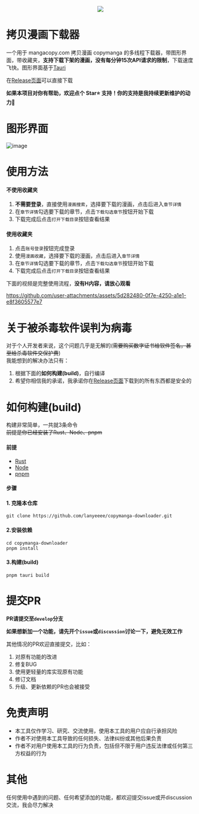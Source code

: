 <p align="center">
    <img src="https://github.com/user-attachments/assets/205af036-3324-45ae-983d-f188a8db677c" style="align-self: center"/>
</p>

# 拷贝漫画下载器
一个用于 mangacopy.com 拷贝漫画 copymanga 的多线程下载器，带图形界面，带收藏夹，**支持下载下架的漫画，没有每分钟15次API请求的限制**，下载速度飞快。图形界面基于[Tauri](https://v2.tauri.app/start/)

在[Release页面](https://github.com/lanyeeee/copymanga-downloader/releases)可以直接下载

**如果本项目对你有帮助，欢迎点个 Star⭐ 支持！你的支持是我持续更新维护的动力🙏**

# 图形界面

![image](https://github.com/user-attachments/assets/79d4f70e-b41f-4b8f-b516-1c006c8a80c4)

# 使用方法

#### 不使用收藏夹

1. **不需要登录**，直接使用`漫画搜索`，选择要下载的漫画，点击后进入`章节详情`
2. 在`章节详情`勾选要下载的章节，点击`下载勾选章节`按钮开始下载
3. 下载完成后点击`打开下载目录`按钮查看结果

#### 使用收藏夹

1. 点击`账号登录`按钮完成登录
2. 使用`漫画收藏`，选择要下载的漫画，点击后进入`章节详情`
3. 在`章节详情`勾选要下载的章节，点击`下载勾选章节`按钮开始下载
4. 下载完成后点击`打开下载目录`按钮查看结果

下面的视频是完整使用流程，**没有H内容，请放心观看**

https://github.com/user-attachments/assets/5d282480-0f7e-4250-a1e1-e8f3605577e7

# 关于被杀毒软件误判为病毒

对于个人开发者来说，这个问题几乎是无解的(~~需要购买数字证书给软件签名，甚至给杀毒软件交保护费~~)  
我能想到的解决办法只有：

1. 根据下面的**如何构建(build)**，自行编译
2. 希望你相信我的承诺，我承诺你在[Release页面](https://github.com/lanyeeee/copymanga-downloader/releases)下载到的所有东西都是安全的

# 如何构建(build)

构建非常简单，一共就3条命令  
~~前提是你已经安装了Rust、Node、pnpm~~

#### 前提

- [Rust](https://www.rust-lang.org/tools/install)
- [Node](https://nodejs.org/en)
- [pnpm](https://pnpm.io/installation)

#### 步骤

#### 1. 克隆本仓库

```
git clone https://github.com/lanyeeee/copymanga-downloader.git
```

#### 2.安装依赖

```
cd copymanga-downloader
pnpm install
```

#### 3.构建(build)

```
pnpm tauri build
```

# 提交PR

**PR请提交至`develop`分支**

**如果想新加一个功能，请先开个`issue`或`discussion`讨论一下，避免无效工作**

其他情况的PR欢迎直接提交，比如：

1. 对原有功能的改进
2. 修复BUG
3. 使用更轻量的库实现原有功能
4. 修订文档
5. 升级、更新依赖的PR也会被接受

# 免责声明

- 本工具仅作学习、研究、交流使用，使用本工具的用户应自行承担风险
- 作者不对使用本工具导致的任何损失、法律纠纷或其他后果负责
- 作者不对用户使用本工具的行为负责，包括但不限于用户违反法律或任何第三方权益的行为

# 其他

任何使用中遇到的问题、任何希望添加的功能，都欢迎提交issue或开discussion交流，我会尽力解决  

